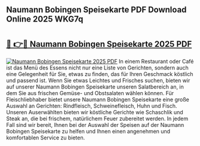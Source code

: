 ## Naumann Bobingen Speisekarte PDF Download Online 2025 WKG7q

# <h2><a href="http://gcc4l0m.nevu.top/?p=Naumann+Bobingen+Speisekarte">🔗 👉🔴 Naumann Bobingen Speisekarte 2025 PDF</a></h2>

[![Naumann Bobingen Speisekarte 2025 PDF](https://i.imgur.com/dBaPXMq.png)](http://gcc4l0m.nevu.top/?p=Naumann+Bobingen+Speisekarte)
In einem Restaurant oder Café ist das Menü des Essens nicht nur eine Liste von Gerichten, sondern auch eine Gelegenheit für Sie, etwas zu finden, das für Ihren Geschmack köstlich und passend ist. Wenn Sie etwas Leichtes und Frisches suchen, bieten wir auf unserer Naumann Bobingen Speisekarte unseren Salatbereich an, in dem Sie aus frischen Gemüse- und Obstsalaten wählen können. Für Fleischliebhaber bietet unsere Naumann Bobingen Speisekarte eine große Auswahl an Gerichten: Rindfleisch, Schweinefleisch, Huhn und Fisch. Unseren Auserwählten bieten wir köstliche Gerichte wie Schaschlik und Steak an, die bei frischem, natürlichem Feuer zubereitet werden. In jedem Fall sind wir bereit, Ihnen bei der Auswahl der Speisen auf der Naumann Bobingen Speisekarte zu helfen und Ihnen einen angenehmen und komfortablen Service zu bieten.
